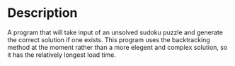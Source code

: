 # Description

A program that will take input of an unsolved sudoku puzzle and generate the correct solution if one exists.
This program uses the backtracking method at the moment rather than a more elegent and complex solution, so
it has the relatively longest load time.
